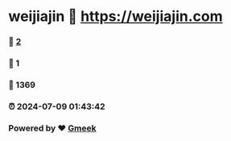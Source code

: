 # weijiajin :link: https://weijiajin.com 
### :page_facing_up: [2](https://weijiajin.com/tag.html) 
### :speech_balloon: 1 
### :hibiscus: 1369 
### :alarm_clock: 2024-07-09 01:43:42 
### Powered by :heart: [Gmeek](https://github.com/Meekdai/Gmeek)
